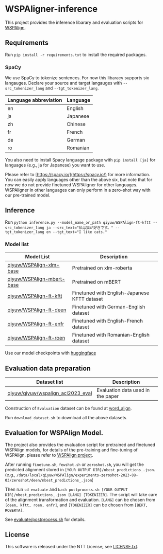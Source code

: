 # WSPAligner-inference
This project provides the inference libarary and evaluation scripts for [WSPAlign](https://github.com/qiyuw/WSPAlign).

## Requirements
Run `pip install -r requirements.txt` to install the required packages.

### SpaCy
We use SpaCy to tokenize sentences. For now this libaracy supports six langauges. Declare your source and target langauges with `--src_tokenizer_lang` and `--tgt_tokenizer_lang`.

| Language abbreviation | Language|
|-------|-------|
| en | English|
| ja | Japanese|
| zh | Chinese|
| fr | French |
| de | German |
| ro | Romanian|

You also need to install Spacy language package with `pip install [ja]` for languages (e.g., ja for Japanese) you want to use.

Please refer to [https://spacy.io/](https://spacy.io/) for more information. You can easily apply languages other than the above six, but note that for now we do not provide finetuned WSPAligner for other languages. WSPAligner in other languages can only perform in a zero-shot way with our pre-trained model.

## Inference
Run `python inference.py --model_name_or_path qiyuw/WSPAlign-ft-kftt --src_tokenizer_lang ja --src_text="私は猫が好きです。" --tgt_tokenizer_lang en --tgt_text="I like cats."`

### Model list
| Model List| Description|
|-------|-------|
|[qiyuw/WSPAlign-xlm-base](https://huggingface.co/qiyuw/WSPAlign-xlm-base) | Pretrained on xlm-roberta |
|[qiyuw/WSPAlign-mbert-base](https://huggingface.co/qiyuw/WSPAlign-mbert-base) | Pretrained on mBERT|
|[qiyuw/WSPAlign-ft-kftt](https://huggingface.co/qiyuw/WSPAlign-ft-kftt)| Finetuned with English-Japanese KFTT dataset|
|[qiyuw/WSPAlign-ft-deen](https://huggingface.co/qiyuw/WSPAlign-ft-deen)| Finetuned with German-English dataset|
[qiyuw/WSPAlign-ft-enfr](https://huggingface.co/qiyuw/WSPAlign-ft-enfr)| Finetuned with English-French dataset|
[qiyuw/WSPAlign-ft-roen](https://huggingface.co/qiyuw/WSPAlign-ft-roen)| Finetuned with Romanian-English dataset|

Use our model checkpoints with [huggingface](https://huggingface.co/)

## Evaluation data preparation
| Dataset list| Description|
|-------|-------|
|[qiyuw/qiyuw/wspalign_acl2023_eval](https://huggingface.co/datasets/qiyuw/wspalign_acl2023_eval)|Evaluation data used in the paper|

Construction of `Evaluation` dataset can be found at [word_align](https://github.com/nttcslab-nlp/word_align).

Run `download_dataset.sh` to download all the above datasets.

## Evaluation for WSPAlign Model.
The project also provides the evaluation script for pretrained and finetuned WSPAlign models, for details of the pre-training and fine-tuning of WSPAlign, please refer to [WSPAlign project](https://github.com/qiyuw/WSPAlign).

After running `finetune.sh`, `fewshot.sh` or `zeroshot.sh`, you will get the predicted alignment stored in `[YOUR OUTPUT DIR]/nbest_predictions_.json`. (e.g., `/data/local/qiyuw/WSPAlign/experiments-zeroshot-2023-08-03/zeroshot/deen/nbest_predictions_.json`)

Then run `cd evaluate` and `bash postprocess.sh [YOUR OUTPUT DIR]/nbest_predictions_.json [LANG] [TOKENIZER]`. The script will take care of the alignment transformation and evaluation. `[LANG]` can be chosen from `[deen, kftt, roen, enfr]`, and `[TOKENIZER]` can be chosen from `[BERT, ROBERTA]`.

See [evaluate/postprocess.sh](evaluate/postprocess.sh) for details.

## License

This software is released under the NTT License, see [LICENSE.txt](LICENSE.txt).